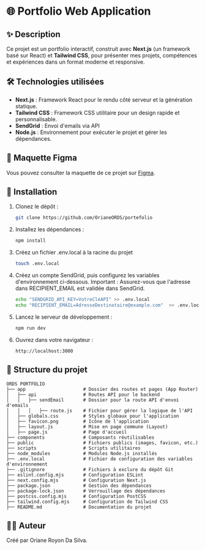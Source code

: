 # 🌐 Portfolio Web Application

## ✨ Description

Ce projet est un portfolio interactif, construit avec **Next.js** (un framework basé sur React) et **Tailwind CSS**, pour présenter mes projets, compétences et expériences dans un format moderne et responsive.

## 🛠️ Technologies utilisées

- **Next.js** : Framework React pour le rendu côté serveur et la génération statique.
- **Tailwind CSS** : Framework CSS utilitaire pour un design rapide et personnalisable.
- **SendGrid** : Envoi d'emails via API
- **Node.js** : Environnement pour exécuter le projet et gérer les dépendances.

## 🎨 Maquette Figma
Vous pouvez consulter la maquette de ce projet sur [Figma](https://www.figma.com/design/pIf33bgQVmbeFaaHlsfN9b/ORDS-WEB-DEV?node-id=0-1&p=f&m=dev).

## 🚀 Installation

1. Clonez le dépôt :
   ```bash
   git clone https://github.com/OrianeORDS/portefolio
   ```

2. Installez les dépendances :
   ```bash
   npm install
   ```

3. Créez un fichier .env.local à la racine du projet
   ```bash
   touch .env.local
   ```

4. Créez un compte SendGrid, puis configurez les variables d'environnement ci-dessous. 
 Important : Assurez-vous que l'adresse dans RECIPIENT_EMAIL est validée dans SendGrid.
   ```bash
   echo "SENDGRID_API_KEY=VotreCléAPI" >> .env.local
   echo "RECIPIENT_EMAIL=AdresseDestinataire@example.com"  >> .env.local
   ```

5. Lancez le serveur de développement :
   ```bash
   npm run dev
   ```

6. Ouvrez dans votre navigateur :
   ```
   http://localhost:3000
   ```

## 📂 Structure du projet

```
ORDS PORTFOLIO
├── app                     # Dossier des routes et pages (App Router)
│   ├── api                 # Routes API pour le backend
│   │   ├── sendEmail       # Dossier pour la route API d'envoi d'emails
│   │   │   ├── route.js    # Fichier pour gérer la logique de l'API
│   ├── globals.css         # Styles globaux pour l'application
│   ├── favicon.png         # Icône de l'application
│   ├── layout.js           # Mise en page commune (Layout)
│   ├── page.js             # Page d'accueil
├── components              # Composants réutilisables
├── public                  # Fichiers publics (images, favicon, etc.)
├── scripts                 # Scripts utilitaires
├── node_modules            # Modules Node.js installés
├── .env.local              # Fichier de configuration des variables d'environnement
├── .gitignore              # Fichiers à exclure du dépôt Git
├── eslint.config.mjs       # Configuration ESLint
├── next.config.mjs         # Configuration Next.js
├── package.json            # Gestion des dépendances
├── package-lock.json       # Verrouillage des dépendances
├── postcss.config.mjs      # Configuration PostCSS
├── tailwind.config.mjs     # Configuration de Tailwind CSS
├── README.md               # Documentation du projet

```

## 👩‍💻 Auteur

Créé par Oriane Royon Da Silva. 


